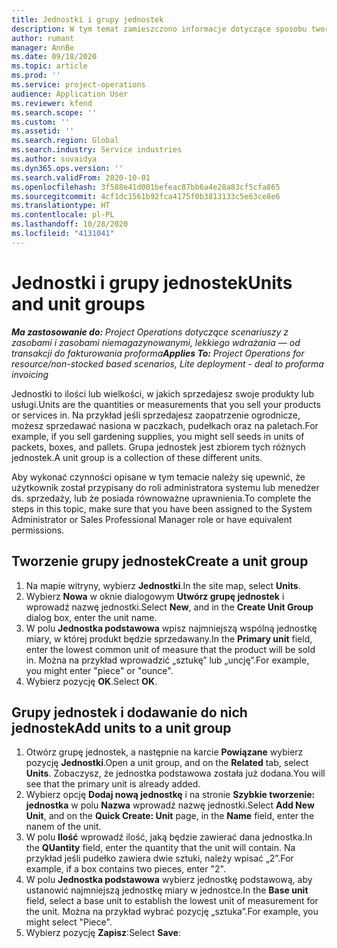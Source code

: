 ```yaml
---
title: Jednostki i grupy jednostek
description: W tym temat zamieszczono informacje dotyczące sposobu tworzenia jednostek i grup jednostek w Dynamics 365 Project Operations.
author: rumant
manager: AnnBe
ms.date: 09/18/2020
ms.topic: article
ms.prod: ''
ms.service: project-operations
audience: Application User
ms.reviewer: kfend
ms.search.scope: ''
ms.custom: ''
ms.assetid: ''
ms.search.region: Global
ms.search.industry: Service industries
ms.author: suvaidya
ms.dyn365.ops.version: ''
ms.search.validFrom: 2020-10-01
ms.openlocfilehash: 3f588e41d001befeac87bb6a4e28a83cf5cfa865
ms.sourcegitcommit: 4cf1dc1561b92fca4175f0b3813133c5e63ce8e6
ms.translationtype: HT
ms.contentlocale: pl-PL
ms.lasthandoff: 10/28/2020
ms.locfileid: "4131041"
---
```

# <a name="units-and-unit-groups"></a><span data-ttu-id="0beb3-103">Jednostki i grupy jednostek</span><span class="sxs-lookup"><span data-stu-id="0beb3-103">Units and unit groups</span></span>

<span data-ttu-id="0beb3-104">_**Ma zastosowanie do:** Project Operations dotyczące scenariuszy z zasobami i zasobami niemagazynowanymi, lekkiego wdrażania — od transakcji do fakturowania proforma_</span><span class="sxs-lookup"><span data-stu-id="0beb3-104">_**Applies To:** Project Operations for resource/non-stocked based scenarios, Lite deployment - deal to proforma invoicing_</span></span>

<span data-ttu-id="0beb3-105">Jednostki to ilości lub wielkości, w jakich sprzedajesz swoje produkty lub usługi.</span><span class="sxs-lookup"><span data-stu-id="0beb3-105">Units are the quantities or measurements that you sell your products or services in.</span></span> <span data-ttu-id="0beb3-106">Na przykład jeśli sprzedajesz zaopatrzenie ogrodnicze, możesz sprzedawać nasiona w paczkach, pudełkach oraz na paletach.</span><span class="sxs-lookup"><span data-stu-id="0beb3-106">For example, if you sell gardening supplies, you might sell seeds in units of packets, boxes, and pallets.</span></span> <span data-ttu-id="0beb3-107">Grupa jednostek jest zbiorem tych różnych jednostek.</span><span class="sxs-lookup"><span data-stu-id="0beb3-107">A unit group is a collection of these different units.</span></span>

<span data-ttu-id="0beb3-108">Aby wykonać czynności opisane w tym temacie należy się upewnić, że użytkownik został przypisany do roli administratora systemu lub menedżer ds. sprzedaży, lub że posiada równoważne uprawnienia.</span><span class="sxs-lookup"><span data-stu-id="0beb3-108">To complete the steps in this topic, make sure that you have been assigned to the System Administrator or Sales Professional Manager role or have equivalent permissions.</span></span>

## <a name="create-a-unit-group"></a><span data-ttu-id="0beb3-109">Tworzenie grupy jednostek</span><span class="sxs-lookup"><span data-stu-id="0beb3-109">Create a unit group</span></span>

1. <span data-ttu-id="0beb3-110">Na mapie witryny, wybierz **Jednostki**.</span><span class="sxs-lookup"><span data-stu-id="0beb3-110">In the site map, select **Units**.</span></span>
2. <span data-ttu-id="0beb3-111">Wybierz **Nowa** w oknie dialogowym **Utwórz grupę jednostek** i wprowadź nazwę jednostki.</span><span class="sxs-lookup"><span data-stu-id="0beb3-111">Select **New**, and in the **Create Unit Group** dialog box, enter the unit name.</span></span>
3. <span data-ttu-id="0beb3-112">W polu **Jednostka podstawowa** wpisz najmniejszą wspólną jednostkę miary, w której produkt będzie sprzedawany.</span><span class="sxs-lookup"><span data-stu-id="0beb3-112">In the **Primary unit** field, enter the lowest common unit of measure that the product will be sold in.</span></span> <span data-ttu-id="0beb3-113">Można na przykład wprowadzić „sztukę” lub „uncję”.</span><span class="sxs-lookup"><span data-stu-id="0beb3-113">For example, you might enter "piece" or "ounce".</span></span>
4. <span data-ttu-id="0beb3-114">Wybierz pozycję **OK**.</span><span class="sxs-lookup"><span data-stu-id="0beb3-114">Select **OK**.</span></span>

## <a name="add-units-to-a-unit-group"></a><span data-ttu-id="0beb3-115">Grupy jednostek i dodawanie do nich jednostek</span><span class="sxs-lookup"><span data-stu-id="0beb3-115">Add units to a unit group</span></span>

1. <span data-ttu-id="0beb3-116">Otwórz grupę jednostek, a następnie na karcie **Powiązane** wybierz pozycję **Jednostki**.</span><span class="sxs-lookup"><span data-stu-id="0beb3-116">Open a unit group, and on the **Related** tab, select **Units**.</span></span> <span data-ttu-id="0beb3-117">Zobaczysz, że jednostka podstawowa została już dodana.</span><span class="sxs-lookup"><span data-stu-id="0beb3-117">You will see that the primary unit is already added.</span></span>
2. <span data-ttu-id="0beb3-118">Wybierz opcję **Dodaj nową jednostkę** i na stronie **Szybkie tworzenie: jednostka** w polu **Nazwa** wprowadź nazwę jednostki.</span><span class="sxs-lookup"><span data-stu-id="0beb3-118">Select **Add New Unit**, and on the **Quick Create: Unit** page, in the **Name** field, enter the nanem of the unit.</span></span>
3. <span data-ttu-id="0beb3-119">W polu **Ilość** wprowadź ilość, jaką będzie zawierać dana jednostka.</span><span class="sxs-lookup"><span data-stu-id="0beb3-119">In the **QUantity** field, enter the quantity that the unit will contain.</span></span> <span data-ttu-id="0beb3-120">Na przykład jeśli pudełko zawiera dwie sztuki, należy wpisać „2”.</span><span class="sxs-lookup"><span data-stu-id="0beb3-120">For example, if a box contains two pieces, enter "2".</span></span> 
4. <span data-ttu-id="0beb3-121">W polu **Jednostka podstawowa** wybierz jednostkę podstawową, aby ustanowić najmniejszą jednostkę miary w jednostce.</span><span class="sxs-lookup"><span data-stu-id="0beb3-121">In the **Base unit** field, select a base unit to establish the lowest unit of measurement for the unit.</span></span> <span data-ttu-id="0beb3-122">Można na przykład wybrać pozycję „sztuka”.</span><span class="sxs-lookup"><span data-stu-id="0beb3-122">For example, you might select "Piece".</span></span>
5. <span data-ttu-id="0beb3-123">Wybierz pozycję **Zapisz**:</span><span class="sxs-lookup"><span data-stu-id="0beb3-123">Select **Save**:</span></span>
